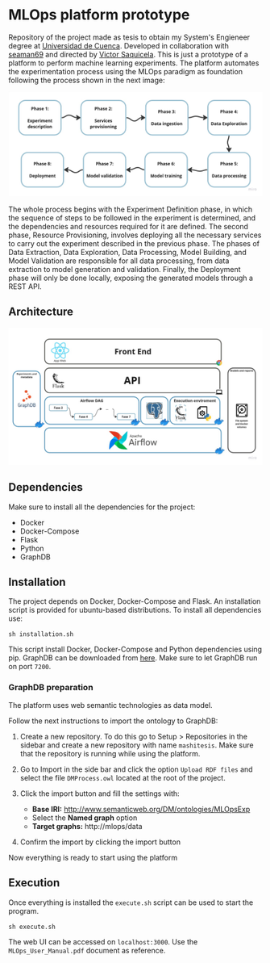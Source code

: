 # MLOps platform prototype

Repository of the project made as tesis to obtain my System's Engieneer degree at [Universidad de Cuenca](https://www.ucuenca.edu.ec/). Developed in collaboration with [seaman69](https://github.com/seaman69) and directed by [Victor Saquicela](https://orcid.org/0000-0002-2438-9220). This is just a prototype of a platform to perform machine learning experiments. The platform automates the experimentation process using the MLOps paradigm as foundation following the process shown in the next image:

![Phases](./assets/phases.jpg)

The whole process begins with the Experiment Definition phase, in which the sequence of steps to be followed in the experiment is determined, and the dependencies and resources required for it are defined. The second phase, Resource Provisioning, involves deploying all the necessary services to carry out the experiment described in the previous phase. The phases of Data Extraction, Data Exploration, Data Processing, Model Building, and Model Validation are responsible for all data processing, from data extraction to model generation and validation. Finally, the Deployment phase will only be done locally, exposing the generated models through a REST API.

## Architecture

![Architecture figure](./assets/arch.jpg)

## Dependencies

Make sure to install all the dependencies for the project:

- Docker
- Docker-Compose
- Flask
- Python
- GraphDB

## Installation

The project depends on Docker, Docker-Compose and Flask. An installation script is provided for ubuntu-based distributions. To install all dependencies use:

```
sh installation.sh
```

This script install Docker, Docker-Compose and Python dependencies using pip. GraphDB can be downloaded from [here](https://www.ontotext.com/products/graphdb/download/). Make sure to let GraphDB run on port `7200`.

### GraphDB preparation

The platform uses web semantic technologies as data model. 

Follow the next instructions to import the ontology to GraphDB:

1. Create a new repository. To do this go to Setup > Repositories in the sidebar and create a new repository with name `mashitesis`. Make sure that the repository is running while using the platform.

2. Go to Import in the side bar and click the option `Upload RDF files` and select the file `DMProcess.owl` located at the root of the project.
3. Click the import button and fill the settings with:

    - **Base IRI:** http://www.semanticweb.org/DM/ontologies/MLOpsExp
    - Select the **Named graph** option
    - **Target graphs:** http://mlops/data
    
4. Confirm the import by clicking the import button

Now everything is ready to start using the platform

## Execution

Once everything is installed the `execute.sh` script can be used to start the program.

```
sh execute.sh
```

The web UI can be accessed on `localhost:3000`. Use the `MLOps_User_Manual.pdf` document as reference.
